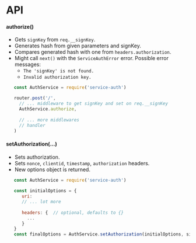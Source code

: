 # API

#### authorize()

  * Gets `signKey` from `req.__signKey`.
  * Generates hash from given parameters and signKey.
  * Compares generated hash with one from `headers.authorization`.
  * Might call `next()` with the `ServiceAuthError` error. Possible error messages:
    * `The 'signKey' is not found.`
    * `Invalid authorization key.`
 
  ``` javascript
     const AuthService = require('service-auth')
  
     router.post('/',
       // ... middleware to get signKey and set on req.__signKey
       AuthService.authorize,
      
       // ... more middlewares
       // handler
     )
  ```

#### setAuthorization(...)

  * Sets authorization.
  * Sets `nonce`, `clientid`, `timestamp`, `authorization` headers.
  * New options object is returned.
 
  ``` javascript
     const AuthService = require('service-auth')
   
     const initialOptions = {
        uri: 
        // ... lot more
        
        headers: {  // optional, defaults to {}  
          ...  
        }
     }
     const finalOptions = AuthService.setAuthorization(initialOptions, signKey, clientId),
  ```
